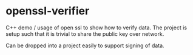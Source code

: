 openssl-verifier
================
C++ demo / usage of open ssl to show how to verify data. The project is setup such that it is trivial to share the public key over network.

Can be dropped into a project easily to support signing of data.
